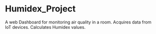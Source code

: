 # Humidex_Project
A web Dashboard for monitoring air quality in a room. Acquires data from IoT devices. Calculates Humidex values.
